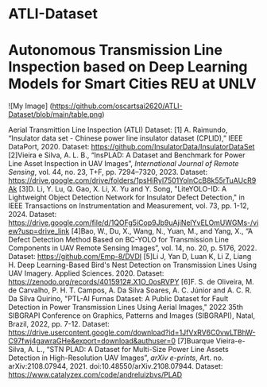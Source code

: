 # ATLI-Dataset
# Autonomous Transmission Line Inspection based on Deep Learning Models for Smart Cities REU at UNLV 
![My Image] (https://github.com/oscartsai2620/ATLI-Dataset/blob/main/table.png)

Aerial Transmittion Line Inspection (ATLI) Dataset:
[1] A. Raimundo, “Insulator data set - Chinese power line insulator dataset (CPLID),” IEEE DataPort, 2020. Dataset: https://github.com/InsulatorData/InsulatorDataSet
[2]Vieira e Silva, A. L. B., “InsPLAD: A Dataset and Benchmark for Power Line Asset Inspection in UAV Images”, <i>International Journal of Remote Sensing</i>, vol. 44, no. 23, T+F, pp. 7294–7320, 2023. Dataset: https://drive.google.com/drive/folders/1psHiRyl7501YolnCcB8k55rTuAUcR9Ak
[3]D. Li, Y. Lu, Q. Gao, X. Li, X. Yu and Y. Song, "LiteYOLO-ID: A Lightweight Object Detection Network for Insulator Defect Detection," in IEEE Transactions on Instrumentation and Measurement, vol. 73, pp. 1-12, 2024. Dataset: https://drive.google.com/file/d/1QOFg5iCop9Jb9uAjiNelYvELOmUWGMs-/view?usp=drive_link
[4]Bao, W., Du, X., Wang, N., Yuan, M., and Yang, X., “A Defect Detection Method Based on BC-YOLO for Transmission Line Components in UAV Remote Sensing Images”, vol. 14, no. 20, p. 5176, 2022. Dataset: https://github.com/Emp-8/DVDI
[5]Li J, Yan D, Luan K, Li Z, Liang H. Deep Learning-Based Bird's Nest Detection on Transmission Lines Using UAV Imagery. Applied Sciences. 2020. Dataset: https://zenodo.org/records/4015912#.X1O_0osRVPY
[6]F. S. de Oliveira, M. de Carvalho, P. H. T. Campos, A. Da Silva Soares, A. C. Júnior and A. C. R. Da Silva Quirino, "PTL-AI Furnas Dataset: A Public Dataset for Fault Detection in Power Transmission Lines Using Aerial Images," 2022 35th SIBGRAPI Conference on Graphics, Patterns and Images (SIBGRAPI), Natal, Brazil, 2022, pp. 7-12. Dataset: https://drive.usercontent.google.com/download?id=1JfVxRV6C0vwLTBhW-C97fwj4gawraGHe&export=download&authuser=0
[7]Buarque Vieira-e-Silva, A. L., “STN PLAD: A Dataset for Multi-Size Power Line Assets Detection in High-Resolution UAV Images”, <i>arXiv e-prints</i>, Art. no. arXiv:2108.07944, 2021. doi:10.48550/arXiv.2108.07944. Dataset: https://www.catalyzex.com/code/andreluizbvs/PLAD




